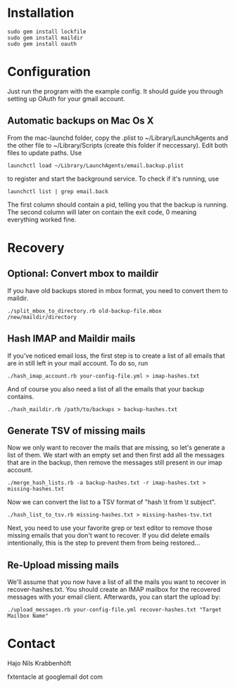 Installation
============

    sudo gem install lockfile
    sudo gem install maildir
    sudo gem install oauth

Configuration
=============

Just run the program with the example config. 
It should guide you through setting up OAuth for your gmail account.

Automatic backups on Mac Os X
-----------------------------

From the mac-launchd folder, copy the .plist to ~/Library/LaunchAgents and the other file to ~/Library/Scripts (create this folder if neccessary).
Edit both files to update paths.
Use 

    launchctl load ~/Library/LaunchAgents/email.backup.plist
    
to register and start the background service.
To check if it's running, use 

    launchctl list | grep email.back

The first column should contain a pid, telling you that the backup is running.
The second column will later on contain the exit code, 0 meaning everything worked fine.

Recovery
========

Optional: Convert mbox to maildir
---------------------------------

If you have old backups stored in mbox format, you need to convert them to maildir.

    ./split_mbox_to_directory.rb old-backup-file.mbox /new/maildir/directory

Hash IMAP and Maildir mails
---------------------------

If you've noticed email loss, the first step is to create a list of all emails that are in still left in your mail account. To do so, run

    ./hash_imap_account.rb your-config-file.yml > imap-hashes.txt
    
And of course you also need a list of all the emails that your backup contains.

    ./hash_maildir.rb /path/to/backups > backup-hashes.txt

Generate TSV of missing mails
-----------------------------

Now we only want to recover the mails that are missing, so let's generate a list of them. We start with an empty set and then first add all the messages that are in the backup, then remove the messages still present in our imap account.

    ./merge_hash_lists.rb -a backup-hashes.txt -r imap-hashes.txt > missing-hashes.txt

Now we can convert the list to a TSV format of "hash \t from \t subject".

    ./hash_list_to_tsv.rb missing-hashes.txt > missing-hashes-tsv.txt

Next, you need to use your favorite grep or text editor to remove those missing emails that you don't want to recover. If you did delete emails intentionally, this is the step to prevent them from being restored...

Re-Upload missing mails
-----------------------

We'll assume that you now have a list of all the mails you want to recover in recover-hashes.txt. You should create an IMAP mailbox for the recovered messages with your email client. Afterwards, you can start the upload by:

    ./upload_messages.rb your-config-file.yml recover-hashes.txt "Target Mailbox Name"

Contact
=======

Hajo Nils Krabbenhöft

fxtentacle at googlemail dot com
